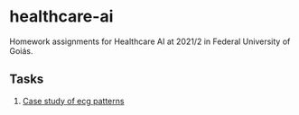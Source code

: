 # healthcare-ai
Homework assignments for Healthcare AI at 2021/2 in Federal University of Goiás.



## Tasks

1.  [Case study of ecg patterns](MIT_BIH)
